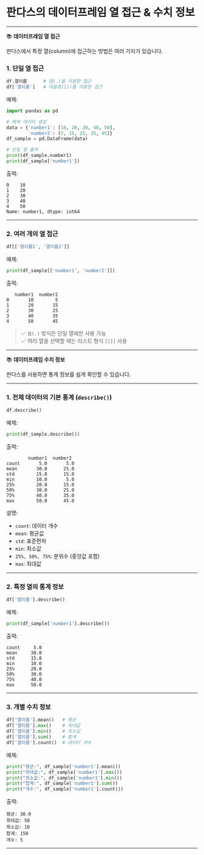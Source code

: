 # 판다스의 데이터프레임 열 접근 & 수치 정보

---

📚 **데이터프레임 열 접근**

판다스에서 특정 열(column)에 접근하는 방법은 여러 가지가 있습니다.

### 1. 단일 열 접근

```python
df.열이름      # 점(.)을 이용한 접근
df['열이름']   # 대괄호([])를 이용한 접근
```

예제:

```python
import pandas as pd  

# 예제 데이터 생성  
data = {'number1': [10, 20, 30, 40, 50],  
        'number2': [5, 15, 25, 35, 45]}  
df_sample = pd.DataFrame(data)  

# 단일 열 출력
print(df_sample.number1)  
print(df_sample['number1'])  
```

출력:

```
0    10  
1    20  
2    30  
3    40  
4    50  
Name: number1, dtype: int64  
```

---

### 2. 여러 개의 열 접근

```python
df[['열이름1', '열이름2']]
```

예제:

```python
print(df_sample[['number1', 'number2']])
```

출력:

```
   number1  number2  
0       10        5  
1       20       15  
2       30       25  
3       40       35  
4       50       45  
```

> ✅ `점(.)` 방식은 단일 열에만 사용 가능  
> ✅ 여러 열을 선택할 때는 리스트 형식 `[[]]` 사용

---

📚 **데이터프레임 수치 정보**

판다스를 사용하면 통계 정보를 쉽게 확인할 수 있습니다.

---

### 1. 전체 데이터의 기본 통계 (`describe()`)

```python
df.describe()
```

예제:

```python
print(df_sample.describe())
```

출력:

```
        number1  number2  
count       5.0       5.0  
mean       30.0      25.0  
std        15.8      15.8  
min        10.0       5.0  
25%        20.0      15.0  
50%        30.0      25.0  
75%        40.0      35.0  
max        50.0      45.0  
```

설명:

- `count`: 데이터 개수  
- `mean`: 평균값  
- `std`: 표준편차  
- `min`: 최소값  
- `25%, 50%, 75%`: 분위수 (중앙값 포함)  
- `max`: 최대값

---

### 2. 특정 열의 통계 정보

```python
df['열이름'].describe()
```

예제:

```python
print(df_sample['number1'].describe())
```

출력:

```
count     5.0  
mean     30.0  
std      15.8  
min      10.0  
25%      20.0  
50%      30.0  
75%      40.0  
max      50.0  
```

---

### 3. 개별 수치 정보

```python
df['열이름'].mean()   # 평균  
df['열이름'].max()    # 최대값  
df['열이름'].min()    # 최소값  
df['열이름'].sum()    # 합계  
df['열이름'].count()  # 데이터 개수  
```

예제:

```python
print("평균:", df_sample['number1'].mean())  
print("최대값:", df_sample['number1'].max())  
print("최소값:", df_sample['number1'].min())  
print("합계:", df_sample['number1'].sum())  
print("개수:", df_sample['number1'].count())  
```

출력:

```
평균: 30.0  
최대값: 50  
최소값: 10  
합계: 150  
개수: 5  
```

---
